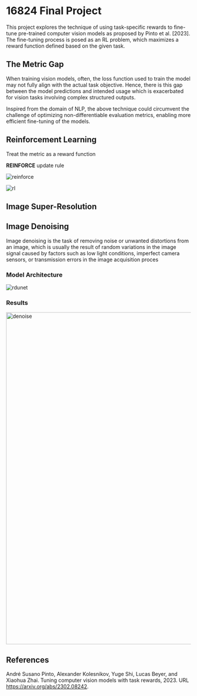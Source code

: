 # 16824 Final Project

This project explores the technique of using task-specific rewards to  fine-tune pre-trained computer vision models as proposed by Pinto et al. [2023]. The fine-tuning process is posed as an RL problem, which maximizes a reward function defined based on the given task.

## The Metric Gap 

When training vision models, often, the loss function used to train the model may not fully align with the actual task objective. Hence, there is this gap between the model predictions and intended usage which is exacerbated for vision tasks involving complex structured outputs. 

Inspired from the domain of NLP, the above technique could circumvent the challenge of optimizing non-differentiable evaluation metrics, enabling more efficient fine-tuning of the models. 

## Reinforcement Learning 
Treat the metric  as a reward function

**REINFORCE** update rule  

![reinforce](https://user-images.githubusercontent.com/12653676/236592832-e4aaab91-b03a-4224-94c3-e3ff70a49abe.png)


![rl](https://user-images.githubusercontent.com/12653676/236592930-f448946f-3a8d-4d14-9f9e-05df40d09f60.png)


## Image Super-Resolution

## Image Denoising 

Image denoising is the task of removing noise or unwanted distortions from an image, which is usually the result of random variations in the image signal caused by factors such as low light conditions,
imperfect camera sensors, or transmission errors in the image acquisition proces


### Model Architecture 

![rdunet](https://user-images.githubusercontent.com/12653676/236593325-bcc9bd85-1ede-48fd-8f77-9d1ebf1b02be.png)

### Results

<img width="903" alt="denoise" src="https://user-images.githubusercontent.com/12653676/236593826-0373723a-0c27-4c39-8c13-7d10af8a8586.png">



## References 
André Susano Pinto, Alexander Kolesnikov, Yuge Shi, Lucas Beyer, and Xiaohua Zhai. Tuning computer vision models with task rewards, 2023. URL https://arxiv.org/abs/2302.08242.
